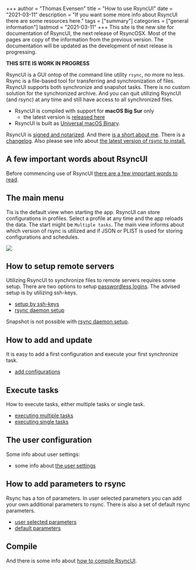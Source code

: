 +++
author = "Thomas Evensen"
title = "How to use RsyncUI"
date = "2021-03-11"
description = "If you want some more info about RsyncUI there are some resources here."
tags = ["summary"]
categories = ["general information"]
lastmod = "2021-03-11"
+++
This site is the new site for documentation of RsyncUI, the next release of RsyncOSX. Most of the pages are copy of the information from the previous version. The documentation will be updated as the development of next release is progressing.

**THIS SITE IS WORK IN PROGRESS**

RsyncUI is a GUI ontop of the command line utility `rsync`, no more no less. Rsync is a file-based tool for transferring and synchronization of files. RsyncUI supports both synchronize and snapshot tasks. There is no custom solution for the synchronized archive. And you can quit utilizing RsyncUI (and rsync) at any time and still have access to all synchronized files.

- RsyncUI is compiled with support for **macOS Big Sur** only
  - the latest version is [released here](https://github.com/rsyncOSX/RsyncUI/releases)
- RsyncUI is built as [Universal macOS Binary](https://developer.apple.com/documentation/xcode/building_a_universal_macos_binary).

RsyncUI is [signed and notarized](/post/notarized/). And there [is a short about me](/about). There is a [changelog](/post/changelog/). Also please see info about [the latest version of rsync to install.](/post/rsync/)

## A few important words about RsyncUI

Before commencing use of RsyncUI [there are a few important words to read](/post/important/).

## The main menu

Tis is the default view when starting the app. RsyncUI can store configurations in profiles. Select a profile at any time and the app reloads the data. The start might be `Multiple tasks`. The main view informs about which version of rsync is utilized and if JSON or PLIST is used for storing configurations and schedules.

![](/images/start/start.png)

## How to setup remote servers

Utilizing RsyncUI to synchronize files to remote servers requires some setup. There are two options to setup [passwordless logins](/post/remotelogins/). The advised setup is by utilizing ssh-keys.

- [setup by ssh-keys](/post/ssh/)
- [rsync daemon setup](/post/rsyncdaemon/)

Snapshot is not possible with [rsync daemon setup](/post/rsyncdaemon/).

## How to add and update

It is easy to add a first configuration and execute your first synchronize task.

- [add configurations](/post/addconfigurations/)

## Execute tasks

How to execute tasks, either multiple tasks or single task.

- [executing multiple tasks](/post/multipletasks/)
- [executing single tasks](/post/singletask/)

## The user configuration

Some info about user settings:

- some info about [the user settings](/post/userconfiguration/)

## How to add parameters to rsync

Rsync has a ton of parameters. In user selected parameters you can add your own additional parameters to rsync. There is also a set of default rsync parameters.

- [user selected parameters](/post/userparameters/)
- [default parameters](/post/rsyncparameters)

## Compile

And there is some info about [how to compile RsyncUI](/post/compile/).
